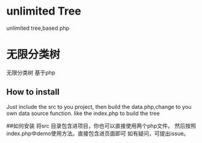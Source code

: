 # unlimited Tree
unlimited tree,based php
# 无限分类树
无限分类树 基于php
## How to install

Just include the src to you project,
then build the data.php,change to you own data source function.
like the index.php to build the tree

##如何安装
将src 目录包含进项目，你也可以直接使用两个php文件。
然后按照index.php中demo使用方法。直接包含进页面即可
如有疑问，可提出issue。
